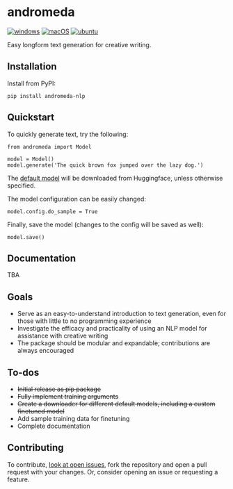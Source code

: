 # andromeda

[![windows](https://github.com/mchaney-dev/andromeda/actions/workflows/windows_test.yml/badge.svg)](https://github.com/mchaney-dev/andromeda/actions/workflows/windows_test.yml) [![macOS](https://github.com/mchaney-dev/andromeda/actions/workflows/macos_test.yml/badge.svg)](https://github.com/mchaney-dev/andromeda/actions/workflows/macos_test.yml) [![ubuntu](https://github.com/mchaney-dev/andromeda/actions/workflows/ubuntu_test.yml/badge.svg)](https://github.com/mchaney-dev/andromeda/actions/workflows/ubuntu_test.yml)

Easy longform text generation for creative writing.

## Installation
Install from PyPI:
```
pip install andromeda-nlp
```

## Quickstart
To quickly generate text, try the following:
```
from andromeda import Model

model = Model()
model.generate('The quick brown fox jumped over the lazy dog.')
```
The [default model](https://huggingface.co/mchaney/andromeda) will be downloaded from Huggingface, unless otherwise specified.

The model configuration can be easily changed:
```
model.config.do_sample = True
```
Finally, save the model (changes to the config will be saved as well):
```
model.save()
```

## Documentation
TBA

## Goals
- Serve as an easy-to-understand introduction to text generation, even for those with little to no programming experience
- Investigate the efficacy and practicality of using an NLP model for assistance with creative writing
- The package should be modular and expandable; contributions are always encouraged

## To-dos
- ~~Initial release as pip package~~
- ~~Fully implement training arguments~~
- ~~Create a downloader for different default models, including a custom finetuned model~~
- Add sample training data for finetuning
- Complete documentation

## Contributing
To contribute, [look at open issues](https://github.com/mchaney-dev/andromeda/issues), fork the repository and open a pull request with your changes. Or, consider opening an issue or requesting a feature.